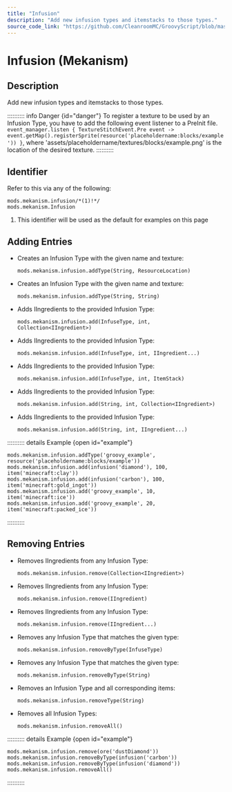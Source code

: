 ```yaml
---
title: "Infusion"
description: "Add new infusion types and itemstacks to those types."
source_code_link: "https://github.com/CleanroomMC/GroovyScript/blob/master/src/main/java/com/cleanroommc/groovyscript/compat/mods/mekanism/Infusion.java"
---
```


# Infusion (Mekanism)

## Description

Add new infusion types and itemstacks to those types.

:::::::::: info Danger {id="danger"}
To register a texture to be used by an Infusion Type, you have to add the following event listener to a PreInit file. `event_manager.listen { TextureStitchEvent.Pre event -> event.getMap().registerSprite(resource('placeholdername:blocks/example')) }`, where 'assets/placeholdername/textures/blocks/example.png' is the location of the desired texture.
::::::::::

## Identifier

Refer to this via any of the following:

```groovy:no-line-numbers {1}
mods.mekanism.infusion/*(1)!*/
mods.mekanism.Infusion
```

1. This identifier will be used as the default for examples on this page

## Adding Entries

- Creates an Infusion Type with the given name and texture:

    ```groovy:no-line-numbers
    mods.mekanism.infusion.addType(String, ResourceLocation)
    ```

- Creates an Infusion Type with the given name and texture:

    ```groovy:no-line-numbers
    mods.mekanism.infusion.addType(String, String)
    ```

- Adds IIngredients to the provided Infusion Type:

    ```groovy:no-line-numbers
    mods.mekanism.infusion.add(InfuseType, int, Collection<IIngredient>)
    ```

- Adds IIngredients to the provided Infusion Type:

    ```groovy:no-line-numbers
    mods.mekanism.infusion.add(InfuseType, int, IIngredient...)
    ```

- Adds IIngredients to the provided Infusion Type:

    ```groovy:no-line-numbers
    mods.mekanism.infusion.add(InfuseType, int, ItemStack)
    ```

- Adds IIngredients to the provided Infusion Type:

    ```groovy:no-line-numbers
    mods.mekanism.infusion.add(String, int, Collection<IIngredient>)
    ```

- Adds IIngredients to the provided Infusion Type:

    ```groovy:no-line-numbers
    mods.mekanism.infusion.add(String, int, IIngredient...)
    ```

:::::::::: details Example {open id="example"}
```groovy:no-line-numbers
mods.mekanism.infusion.addType('groovy_example', resource('placeholdername:blocks/example'))
mods.mekanism.infusion.add(infusion('diamond'), 100, item('minecraft:clay'))
mods.mekanism.infusion.add(infusion('carbon'), 100, item('minecraft:gold_ingot'))
mods.mekanism.infusion.add('groovy_example', 10, item('minecraft:ice'))
mods.mekanism.infusion.add('groovy_example', 20, item('minecraft:packed_ice'))
```

::::::::::

## Removing Entries

- Removes IIngredients from any Infusion Type:

    ```groovy:no-line-numbers
    mods.mekanism.infusion.remove(Collection<IIngredient>)
    ```

- Removes IIngredients from any Infusion Type:

    ```groovy:no-line-numbers
    mods.mekanism.infusion.remove(IIngredient)
    ```

- Removes IIngredients from any Infusion Type:

    ```groovy:no-line-numbers
    mods.mekanism.infusion.remove(IIngredient...)
    ```

- Removes any Infusion Type that matches the given type:

    ```groovy:no-line-numbers
    mods.mekanism.infusion.removeByType(InfuseType)
    ```

- Removes any Infusion Type that matches the given type:

    ```groovy:no-line-numbers
    mods.mekanism.infusion.removeByType(String)
    ```

- Removes an Infusion Type and all corresponding items:

    ```groovy:no-line-numbers
    mods.mekanism.infusion.removeType(String)
    ```

- Removes all Infusion Types:

    ```groovy:no-line-numbers
    mods.mekanism.infusion.removeAll()
    ```

:::::::::: details Example {open id="example"}
```groovy:no-line-numbers
mods.mekanism.infusion.remove(ore('dustDiamond'))
mods.mekanism.infusion.removeByType(infusion('carbon'))
mods.mekanism.infusion.removeByType(infusion('diamond'))
mods.mekanism.infusion.removeAll()
```

::::::::::

